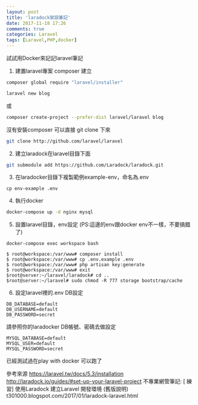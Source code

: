 ```yaml
---
layout: post
title: 'laradock架設筆記'
date: 2017-11-18 17:26
comments: true
categories: Laravel
tags: [Laravel,PHP,docker]
---
```

試試用Docker來記記laravel筆記

<!--more-->


1. 建置laravel專案
composer 建立
```sh
composer global require "laravel/installer"
```
```sh
laravel new blog
```
或
```sh
composer create-project --prefer-dist laravel/laravel blog
```
沒有安裝composer 可以直接 git clone 下來
```sh
git clone http://github.com/laravel/laravel
```
2. 建立laradock在laravel目錄下面
```sh
git submodule add https://github.com/Laradock/laradock.git
```
3. 在laradocker目錄下複製範例example-env，命名為.env
```
cp env-example .env
```
4. 執行docker
```sh
docker-compose up -d nginx mysql
```

5. 設置laravel目錄，env設定 (PS:這邊的env跟docker env不一樣，不要搞錯了)
```
docker-compose exec workspace bash
```
```
$ root@workspace:/var/www# composer install
$ root@workspace:/var/www# cp .env.example .env
$ root@workspace:/var/www# php artisan key:generate
$ root@workspace:/var/www# exit
$root@server:~/laravel/laradock# cd ..
$root@server:~/laravel# sudo chmod -R 777 storage bootstrap/cache
```

6. 設定laravel裡的.env DB設定
```
DB_DATABASE=default
DB_USERNAME=default
DB_PASSWORD=secret
```
請參照你的laradocker DB帳號、密碼去做設定
```
MYSQL_DATABASE=default
MYSQL_USER=default
MYSQL_PASSWORD=secret
```
已經測試過在play with docker 可以跑了



參考來源
https://laravel.tw/docs/5.3/installation
http://laradock.io/guides/#set-up-your-laravel-project
不專業網管筆記: [ 練習] 使用Laradock 建立Laravel 開發環境 (舊版說明)
t301000.blogspot.com/2017/01/laradock-laravel.html